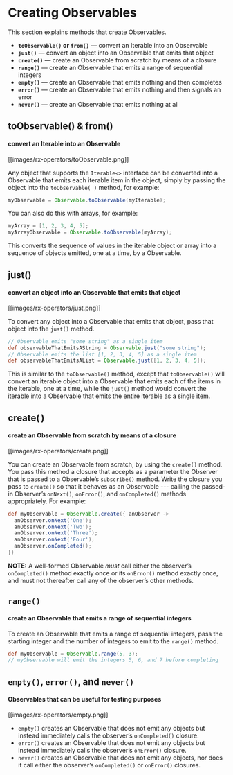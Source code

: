 # Creating Observables

This section explains methods that create Observables.

* **`toObservable()` or `from()`** — convert an Iterable into an Observable
* **`just()`** — convert an object into an Observable that emits that object
* **`create()`** — create an Observable from scratch by means of a closure
* **`range()`** — create an Observable that emits a range of sequential integers
* **`empty()`** — create an Observable that emits nothing and then completes
* **`error()`** — create an Observable that emits nothing and then signals an error
* **`never()`** — create an Observable that emits nothing at all

## toObservable() & from()
#### convert an Iterable into an Observable

[[images/rx-operators/toObservable.png]]

Any object that supports the `Iterable<>` interface can be converted into a Observable that emits each iterable item in the object, simply by passing the object into the `toObservable( )` method, for example:

```groovy
myObservable = Observable.toObservable(myIterable);
```

You can also do this with arrays, for example:

```groovy
myArray = [1, 2, 3, 4, 5];
myArrayObservable = Observable.toObservable(myArray);
```

This converts the sequence of values in the iterable object or array into a sequence of objects emitted, one at a time, by a Observable.

## just()
#### convert an object into an Observable that emits that object

[[images/rx-operators/just.png]]

To convert any object into a Observable that emits that object, pass that object into the `just()` method.

```groovy
// Observable emits "some string" as a single item
def observableThatEmitsAString = Observable.just("some string"); 
// Observable emits the list [1, 2, 3, 4, 5] as a single item
def observableThatEmitsAList = Observable.just([1, 2, 3, 4, 5]); 
```

This is similar to the `toObservable()` method, except that `toObservable()` will convert an iterable object into a Observable that emits each of the items in the iterable, one at a time, while the `just()` method would convert the iterable into a Observable that emits the entire iterable as a single item.

## create( )
#### create an Observable from scratch by means of a closure

[[images/rx-operators/create.png]]

You can create an Observable from scratch, by using the `create()` method. You pass this method a closure that accepts as a parameter the Observer that is passed to a Observable’s `subscribe()` method. Write the closure you pass to `create()` so that it behaves as an Observable --- calling the passed-in Observer’s `onNext()`, `onError()`, and `onCompleted()` methods appropriately. For example:

```groovy
def myObservable = Observable.create({ anObserver ->
  anObserver.onNext('One');
  anObserver.onNext('Two');
  anObserver.onNext('Three');
  anObserver.onNext('Four');
  anObserver.onCompleted();
})
```

**NOTE:** A well-formed Observable _must_ call either the observer’s `onCompleted()` method exactly once or its `onError()` method exactly once, and must not thereafter call any of the observer’s other methods.

## `range()`
#### create an Observable that emits a range of sequential integers
To create an Observable that emits a range of sequential integers, pass the starting integer and the number of integers to emit to the `range()` method.
```groovy
def myObservable = Observable.range(5, 3);
// myObservable will emit the integers 5, 6, and 7 before completing
```

## `empty()`, `error()`, and `never()`
#### Observables that can be useful for testing purposes

[[images/rx-operators/empty.png]]

* `empty()` creates an Observable that does not emit any objects but instead immediately calls the observer’s `onCompleted()` closure.
* `error()` creates an Observable that does not emit any objects but instead immediately calls the observer’s `onError()` closure.
* `never()` creates an Observable that does not emit any objects, nor does it call either the observer’s `onCompleted()` or `onError()` closures.
